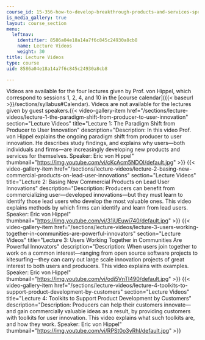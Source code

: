 ```yaml
---
course_id: 15-356-how-to-develop-breakthrough-products-and-services-spring-2012
is_media_gallery: true
layout: course_section
menu:
  leftnav:
    identifier: 8586a04e18a14a7f6c845c24930a8cb8
    name: Lecture Videos
    weight: 30
title: Lecture Videos
type: course
uid: 8586a04e18a14a7f6c845c24930a8cb8

---
```


Videos are available for the four lectures given by Prof. von Hippel, which correspond to sessions 1, 2, 4, and 10 in the [course calendar]({{< baseurl >}}/sections/syllabus#Calendar). Videos are not available for the lectures given by guest speakers.{{< video-gallery-item href="/sections/lecture-videos/lecture-1-the-paradigm-shift-from-producer-to-user-innovation" section="Lecture Videos" title="Lecture 1: The Paradigm Shift from Producer to User Innovation" description="Description: In this video Prof. von Hippel explains the ongoing paradigm shift from producer to user innovation. He describes study findings, and explains why users—both individuals and firms—are increasingly developing new products and services for themselves. Speaker: Eric von Hippel" thumbnail="https://img.youtube.com/vi/cKcAcm5NDOI/default.jpg" >}} {{< video-gallery-item href="/sections/lecture-videos/lecture-2-basing-new-commercial-products-on-lead-user-innovations" section="Lecture Videos" title="Lecture 2: Basing New Commercial Products on Lead User Innovations" description="Description: Producers can benefit from commercializing user—developed innovations—but they must learn to identify those lead users who develop the most valuable ones. This video explains methods by which firms can identify and learn from lead users. Speaker: Eric von Hippel" thumbnail="https://img.youtube.com/vi/31iUEuwi740/default.jpg" >}} {{< video-gallery-item href="/sections/lecture-videos/lecture-3-users-working-together-in-communities-are-powerful-innovators" section="Lecture Videos" title="Lecture 3: Users Working Together in Communities Are Powerful Innovators" description="Description: When users join together to work on a common interest—ranging from open source software projects to kitesurfing—they can carry out large scale innovation projects of great interest to both users and producers.  This video explains with examples. Speaker: Eric von Hippel" thumbnail="https://img.youtube.com/vi/odj5VnTI490/default.jpg" >}} {{< video-gallery-item href="/sections/lecture-videos/lecture-4-toolkits-to-support-product-development-by-customers" section="Lecture Videos" title="Lecture 4: Toolkits to Support Product Development by Customers" description="Description: Producers can help their customers innovate—and gain commercially valuable ideas as a result, by providing customers with toolkits for user innovation.  This video explains what such toolkits are, and how they work. Speaker: Eric von Hippel" thumbnail="https://img.youtube.com/vi/RPSt0o3yRhI/default.jpg" >}}